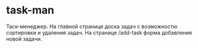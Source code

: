 # task-man

Таск-менеджер. 
На главной странице доска задач с возможностю сортировки и удаления задач. 
На странице /add-task форма добавления новой задачи. 
